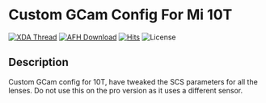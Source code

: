 # Custom GCam Config For Mi 10T
[![XDA Thread](https://img.shields.io/badge/XDA-Thread-orange.svg)](https://forum.xda-developers.com/xiaomi-mi-10t/themes/config-custom-gcam-config-mi-10t-pro-t4192687#post83962593) [![AFH Download](
https://img.shields.io/badge/AFH-Download-brightgreen.svg)](https://www.androidfilehost.com/?fid=17248734326145733203) [![Hits](https://hits.seeyoufarm.com/api/count/incr/badge.svg?url=https%3A%2F%2Fgithub.com%2Facervenky%2Fvkpro10T)](https://hits.seeyoufarm.com) ![License](
https://img.shields.io/badge/license-MIT-green)

## Description
Custom GCam config for 10T, have tweaked the SCS parameters for all the lenses. Do not use this on the pro version as it uses a different sensor.
